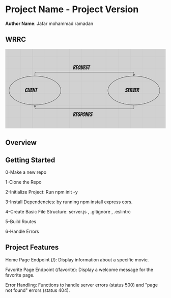 # Project Name - Project Version

**Author Name**: Jafar mohammad ramadan

## WRRC
![](./wrrc.PNG)

## Overview

## Getting Started
0-Make a new repo

1-Clone the Repo

2-Initialize Project: Run npm init -y

3-Install Dependencies: by running npm install express cors.

4-Create Basic File Structure: server.js , .gitignore , .eslintrc

5-Build Routes

6-Handle Errors

## Project Features
Home Page Endpoint (/): Display information about a specific movie.

Favorite Page Endpoint (/favorite): Display a welcome message for the favorite page.

Error Handling: Functions to handle server errors (status 500) and "page not found" errors (status 404).